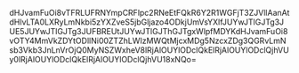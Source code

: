 dHJvamFuOi8vTFRLUFRNYmpCRFlpc2RNeEtFQkR6Y2R1WGFjT3ZJVllAanAtdHlvLTA0LXRyLmNkbi5zYXZveS5jbGljazo4ODkjUmVsYXlfJUYwJTlGJTg3JUE5JUYwJTlGJTg3JUFBREUtJUYwJTlGJThGJTgxWlpfMDYKdHJvamFuOi8vOTY4MmVkZDYtODllNi00ZTZhLWIzMWQtMjcxMDg5NzcxZDg3QGRvLmNsb3Vkb3JnLnVrOjQ0MyNSZWxheV8lRjAlOUYlODclQkElRjAlOUYlODclQjhVUy0lRjAlOUYlODclQkElRjAlOUYlODclQjhVU18xNQo=